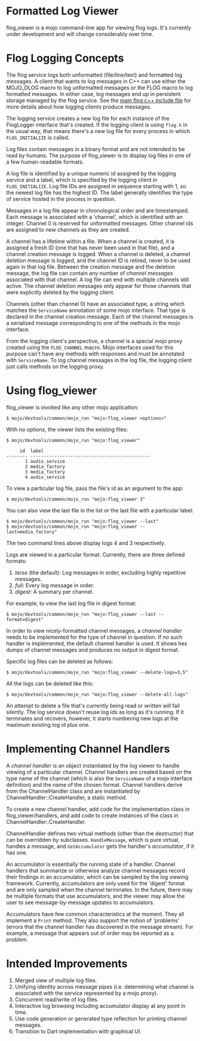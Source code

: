Formatted Log Viewer
====

flog_viewer is a mojo command-line app for viewing flog logs. It's currently
under development and will change considerably over time.

# Flog Logging Concepts

The flog service logs both unformatted (file/line/text) and formatted log
messages. A client that wants to log messages in C++ can use either the
MOJO_DLOG macro to log unformatted messages or the FLOG macro to log formatted
messages. In either case, log messages end up in persistent storage managed by
the flog service. See the [main flog c++ include file](https://github.com/domokit/mojo/blob/master/mojo/services/flog/cpp/flog.h)
for more details about how logging clients produce messages.

The logging service creates a new log file for each instance of the FlogLogger
interface that's created. If the logging client is using `flog.h` in the usual
way, that means there's a new log file for every process in which
`FLOG_INITIALIZE` is called.

Log files contain messages in a binary format and are not intended to be read
by humans. The purpose of flog_viewer is to display log files in one of a few
human-readable formats.

A log file is identified by a unique numeric id assigned by the logging service
and a label, which is specified by the logging client in `FLOG_INITIALIZE`.
Log file IDs are assigned in sequence starting with 1, so the newest log file
has the highest ID. The label generally identifies the type of service hosted
in the process in question.

Messages in a log file appear in chronological order and are timestamped. Each
message is associated with a 'channel', which is identified with an integer.
Channel 0 is reserved for unformatted messages. Other channel ids are assigned
to new channels as they are created.

A channel has a lifetime within a file. When a channel is created, it is
assigned a fresh ID (one that has never been used in that file), and a channel
creation message is logged. When a channel is deleted, a channel deletion
message is logged, and the channel ID is retired, never to be used again in
that log file. Between the creation message and the deletion message, the log
file can contain any number of *channel messages* associated with that channel.
A log file can end with multiple channels still active. The channel deletion
messages only appear for those channels that were explicitly deleted by the
logging client.

Channels (other than channel 0) have an associated type, a string which matches
the `ServiceName` annotation of some mojo interface. That type is declared in
the channel creation message. Each of the channel messages is a serialized
message corresponding to one of the methods in the mojo interface.

From the logging client's perspective, a channel is a special mojo proxy
created using the `FLOG_CHANNEL` macro. Mojo interfaces used for this purpose
can't have any methods with responses and must be annotated with `ServiceName`.
To log channel messages in the log file, the logging client just calls methods
on the logging proxy.

# Using flog_viewer

flog_viewer is invoked like any other mojo application:

```
$ mojo/devtools/common/mojo_run "mojo:flog_viewer <options>"
```

With no options, the viewer lists the existing files:

```
$ mojo/devtools/common/mojo_run "mojo:flog_viewer"

     id  label
-------- ---------------------------------------------
       1 audio_service
       2 media_factory
       3 media_factory
       4 audio_service
```

To view a particular log file, pass the file's id as an argument to the app:

```
$ mojo/devtools/common/mojo_run "mojo:flog_viewer 3"
```

You can also view the last file in the list or the last file with a particular
label:

```
$ mojo/devtools/common/mojo_run "mojo:flog_viewer --last"
$ mojo/devtools/common/mojo_run "mojo:flog_viewer --last=media_factory"
```

The two command lines above display logs 4 and 3 respectively.

Logs are viewed in a particular format. Currently, there are three defined
formats:

1. *terse* (the default): Log messages in order, excluding highly repetitive
   messages.
2. *full*: Every log message in order.
3. *digest*: A summary per channel.

For example, to view the last log file in digest format:

```
$ mojo/devtools/common/mojo_run "mojo:flog_viewer --last --format=digest"
```

In order to view nicely-formatted channel messages, a *channel handler* needs
to be implemented for the type of channel in question. If no such handler is
implemented, the default channel handler is used. It shows hex dumps of
channel messages and produces no output in digest format.

Specific log files can be deleted as follows:

```
$ mojo/devtools/common/mojo_run "mojo:flog_viewer --delete-logs=3,5"
```

All the logs can be deleted like this:
```
$ mojo/devtools/common/mojo_run "mojo:flog_viewer --delete-all-logs"
```

An attempt to delete a file that's currently being read or written will fail
silently. The log service doesn't reuse log ids as long as it's running. If it
terminates and recovers, however, it starts numbering new logs at the maximum
existing log id plus one.

# Implementing Channel Handlers

A *channel handler* is an object instantiated by the log viewer to handle
viewing of a particular channel. Channel handlers are created based on the
type name of the channel (which is also the `ServiceName` of a mojo interface
definition) and the name of the chosen format. Channel handlers derive from the
ChannelHandler class and are instantiated by ChannelHandler::CreateHandler, a
static method.

To create a new channel handler, add code for the implementation class in
flog_viewer/handlers, and add code to create instances of the class in
ChannelHandler::CreateHandler.

ChannelHandler defines two virtual methods (other than the destructor) that can
be overridden by subclasses. `HandleMessage`, which is pure virtual, handles a
message, and `GetAccumulator` gets the handler's *accumulator*, if it has one.

An accumulator is essentially the running state of a handler. Channel handlers
that summarize or otherwise analyze channel messages record their findings in
an accumulator, which can be sampled by the log viewing framework. Currently,
accumulators are only used for the 'digest' format and are only sampled when
the channel terminates. In the future, there may be multiple formats that use
accumulators, and the viewer may allow the user to see message-by-message
updates to accumulators.

Accumulators have few common characteristics at the moment. They all implement
a `Print` method. They also support the notion of 'problems' (errors that the
channel handler has discovered in the message stream). For example, a
message that appears out of order may be reported as a problem.

# Intended Improvements

1. Merged view of multiple log files.
2. Unifying identity across message pipes (i.e. determining what channel is
   associated with the service represented by a mojo proxy).
3. Concurrent read/write of log files.
4. Interactive log browsing including accumulator display at any point in time.
5. Use code generation or generated type reflection for printing channel
   messages.
6. Transition to Dart implementation with graphical UI.
